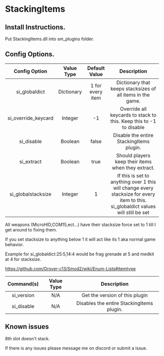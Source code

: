 # StackingItems

## Install Instructions.
Put StackingItems.dll into sm_plugins folder.


## Config Options.
| Config Option              | Value Type      | Default Value | Description |
|   :---:                    |     :---:       |    :---:      |    :---:    |
| si_globaldict       | Dictionary      | 1 for every item            | Dictionary that keeps stacksizes of all items in the game. |
| si_override_keycard     | Integer         | -1       | Override all keycards to stack to this. Keep this to -1 to disable |
| si_disable              | Boolean         | false    | Disable the entire StackingItems plugin. |
| si_extract              | Boolean         | true     | Should players keep their items when they extract. |
| si_globalstacksize      | Integer         | 1        | If this is set to anything over 1 this will change every stacksize for every item to this. si_globaldict values will still be set|

All weapons (MicroHID,COM15,ect...) have their stacksize force set to 1 till I get around to fixing them.

If you set stacksize to anything below 1 it will act like its 1 aka normal game behavior.

Example for si_globaldict:25:5,14:4 would be frag grenade at 5 and medkit at 4 for stacksize.

https://github.com/Grover-c13/Smod2/wiki/Enum-Lists#itemtype


| Command(s)                 | Value Type      | Description                              |
|   :---:                    |     :---:       |    :---:                                 |
| si_version              | N/A             | Get the version of this plugin           |
| si_disable              | N/A             | Disables the entire StackingItems plugin.    |

## Known issues
8th slot doesn't stack.

If there is any issues please message me on discord or submit a issue.
